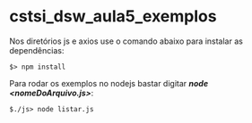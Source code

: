 # cstsi_dsw_aula5_exemplos

Nos diretórios js e axios use o comando abaixo para instalar as dependências: 
    
    $> npm install

Para rodar os exemplos no nodejs bastar digitar ***node <nomeDoArquivo.js>***:

    $./js> node listar.js
   
